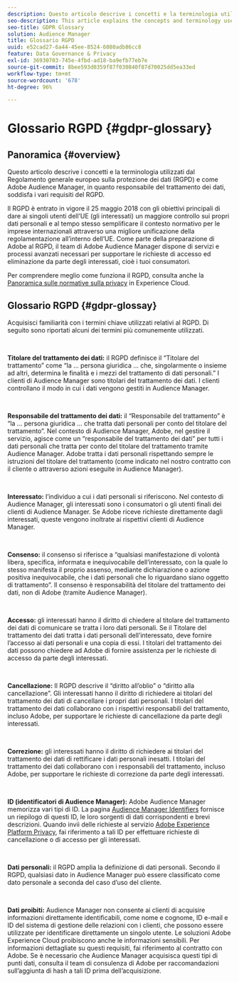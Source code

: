 ```yaml
---
description: Questo articolo descrive i concetti e la terminologia utilizzati dal Regolamento generale europeo sulla protezione dei dati (RGPD) e come Adobe Audience Manager, in quanto responsabile del trattamento dei dati, soddisfa i vari requisiti del RGPD.
seo-description: This article explains the concepts and terminology used by the European General Data Protection Regulation (GDPR), and how Adobe Audience Manager, as a Data Processor, addresses various GDPR requirements.
seo-title: GDPR Glossary
solution: Audience Manager
title: Glossario RGPD
uuid: e52cad27-6a44-45ee-8524-6080adb86cc8
feature: Data Governance & Privacy
exl-id: 36930703-745e-4fbd-ad18-ba9efb77eb7e
source-git-commit: 8bee593d0359f87f030840f87d70025dd5ea33ed
workflow-type: tm+mt
source-wordcount: '678'
ht-degree: 96%

---
```


# Glossario RGPD {#gdpr-glossary}

## Panoramica {#overview}

Questo articolo descrive i concetti e la terminologia utilizzati dal Regolamento generale europeo sulla protezione dei dati (RGPD) e come Adobe Audience Manager, in quanto responsabile del trattamento dei dati, soddisfa i vari requisiti del RGPD.

Il RGPD è entrato in vigore il 25 maggio 2018 con gli obiettivi principali di dare ai singoli utenti dell’UE (gli interessati) un maggiore controllo sui propri dati personali e al tempo stesso semplificare il contesto normativo per le imprese internazionali attraverso una migliore unificazione della regolamentazione all’interno dell’UE. Come parte della preparazione di Adobe al RGPD, il team di Adobe Audience Manager dispone di servizi e processi avanzati necessari per supportare le richieste di accesso ed eliminazione da parte degli interessati, cioè i tuoi consumatori.

Per comprendere meglio come funziona il RGPD, consulta anche la [Panoramica sulle normative sulla privacy](https://experienceleague.adobe.com/docs/experience-platform/privacy/regulations/overview.html?lang=en) in Experience Cloud.

## Glossario RGPD {#gdpr-glossay}

Acquisisci familiarità con i termini chiave utilizzati relativi al RGPD. Di seguito sono riportati alcuni dei termini più comunemente utilizzati.

 

**Titolare del trattamento dei dati:** il RGPD definisce il “Titolare del trattamento” come “la ... persona giuridica ... che, singolarmente o insieme ad altri, determina le finalità e i mezzi del trattamento di dati personali.” I clienti di Audience Manager sono titolari del trattamento dei dati. I clienti controllano il modo in cui i dati vengono gestiti in Audience Manager.

 

**Responsabile del trattamento dei dati:** il “Responsabile del trattamento” è “la ... persona giuridica ... che tratta dati personali per conto del titolare del trattamento”. Nel contesto di Audience Manager, Adobe, nel gestire il servizio, agisce come un “responsabile del trattamento dei dati” per tutti i dati personali che tratta per conto del titolare del trattamento tramite Audience Manager. Adobe tratta i dati personali rispettando sempre le istruzioni del titolare del trattamento (come indicato nel nostro contratto con il cliente o attraverso azioni eseguite in Audience Manager).

 

**Interessato:** l’individuo a cui i dati personali si riferiscono. Nel contesto di Audience Manager, gli interessati sono i consumatori o gli utenti finali dei clienti di Audience Manager. Se Adobe riceve richieste direttamente dagli interessati, queste vengono inoltrate ai rispettivi clienti di Audience Manager.

 

**Consenso:** il consenso si riferisce a “qualsiasi manifestazione di volontà libera, specifica, informata e inequivocabile dell’interessato, con la quale lo stesso manifesta il proprio assenso, mediante dichiarazione o azione positiva inequivocabile, che i dati personali che lo riguardano siano oggetto di trattamento”. Il consenso è responsabilità del titolare del trattamento dei dati, non di Adobe (tramite Audience Manager).

 

**Accesso:** gli interessati hanno il diritto di chiedere al titolare del trattamento dei dati di comunicare se tratta i loro dati personali. Se il Titolare del trattamento dei dati tratta i dati personali dell’interessato, deve fornire l’accesso ai dati personali e una copia di essi. I titolari del trattamento dei dati possono chiedere ad Adobe di fornire assistenza per le richieste di accesso da parte degli interessati.

 

**Cancellazione:** Il RGPD descrive il “diritto all’oblio” o “diritto alla cancellazione”. Gli interessati hanno il diritto di richiedere ai titolari del trattamento dei dati di cancellare i propri dati personali. I titolari del trattamento dei dati collaborano con i rispettivi responsabili del trattamento, incluso Adobe, per supportare le richieste di cancellazione da parte degli interessati.

 

**Correzione:** gli interessati hanno il diritto di richiedere ai titolari del trattamento dei dati di rettificare i dati personali inesatti. I titolari del trattamento dei dati collaborano con i responsabili del trattamento, incluso Adobe, per supportare le richieste di correzione da parte degli interessati.

 

**ID (identificatori di Audience Manager):** Adobe Audience Manager memorizza vari tipi di ID. La pagina [Audience Manager Identifiers](data-privacy-ids.md) fornisce un riepilogo di questi ID, le loro sorgenti di dati corrispondenti e brevi descrizioni. Quando invii delle richieste al servizio [Adobe Experience Platform Privacy](https://experienceleague.adobe.com/docs/experience-platform/privacy/home.html?lang=en), fai riferimento a tali ID per effettuare richieste di cancellazione o di accesso per gli interessati.

 

**Dati personali:** il RGPD amplia la definizione di dati personali. Secondo il RGPD, qualsiasi dato in Audience Manager può essere classificato come dato personale a seconda del caso d’uso del cliente.

 

**Dati proibiti:** Audience Manager non consente ai clienti di acquisire informazioni direttamente identificabili, come nome e cognome, ID e-mail e ID del sistema di gestione delle relazioni con i clienti, che possono essere utilizzate per identificare direttamente un singolo utente. Le soluzioni Adobe Experience Cloud proibiscono anche le informazioni sensibili. Per informazioni dettagliate su questi requisiti, fai riferimento al contratto con Adobe. Se è necessario che Audience Manager acquisisca questi tipi di punti dati, consulta il team di consulenza di Adobe per raccomandazioni sull’aggiunta di hash a tali ID prima dell’acquisizione.
